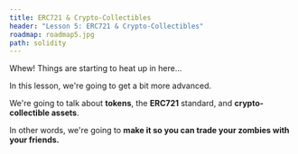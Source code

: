 ```yaml
---
title: ERC721 & Crypto-Collectibles
header: "Lesson 5: ERC721 & Crypto-Collectibles"
roadmap: roadmap5.jpg
path: solidity
---
```


Whew! Things are starting to heat up in here...

In this lesson, we're going to get a bit more advanced.

We're going to talk about **tokens**, the **ERC721** standard, and **crypto-collectible assets**.

In other words, we're going to **make it so you can trade your zombies with your friends.**
